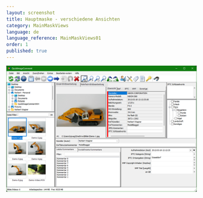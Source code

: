 ```yaml
---
layout: screenshot
title: Hauptmaske - verschiedene Ansichten
category: MainMaskViews
language: de
language_reference: MainMaskViews01
order: 1
published: true
---
```

<img src="https://raw.githubusercontent.com/QuickImageComment/QuickImageComment/main/UserManual/images/Deutsch-prg/FormQuickImageComment-02.png">
